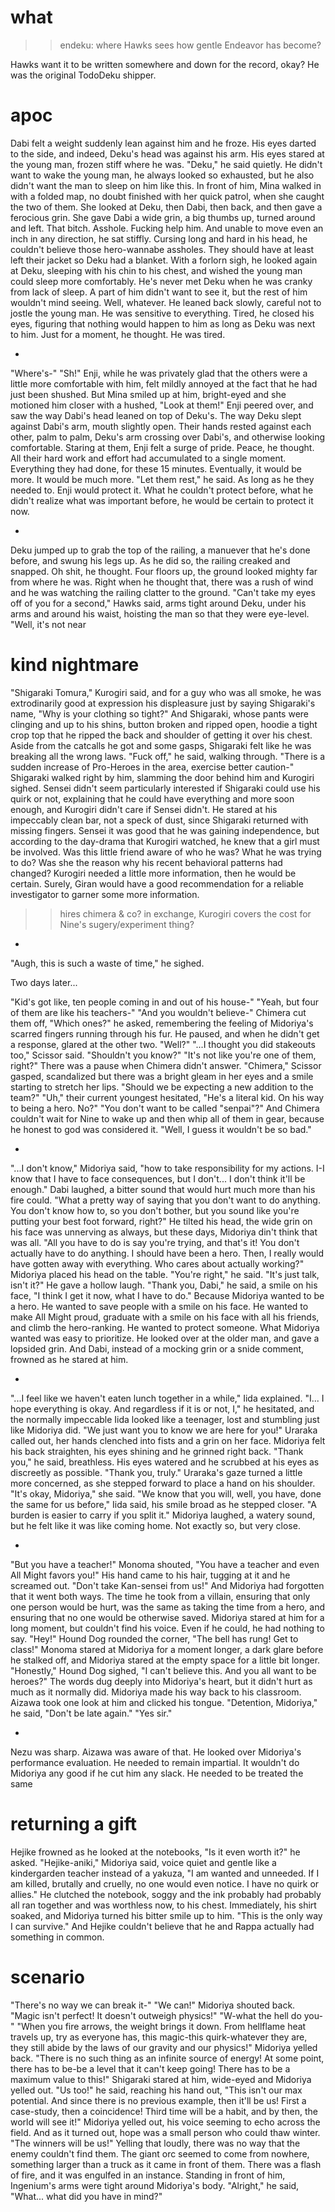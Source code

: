 # what

>>endeku: where Hawks sees how gentle Endeavor has become?

Hawks want it to be written somewhere and down for the record, okay? He was the original TodoDeku shipper.

# apoc

Dabi felt a weight suddenly lean against him and he froze. His eyes darted to the side, and indeed, Deku's head was against his arm. 
His eyes stared at the young man, frozen stiff where he was.
"Deku," he said quietly. He didn't want to wake the young man, he always looked so exhausted, but he also didn't want the man to sleep on him like this.
In front of him, Mina walked in with a folded map, no doubt finished with her quick patrol, when she caught the two of them. She looked at Deku, then Dabi, then back, and then gave a ferocious grin.
She gave Dabi a wide grin, a big thumbs up, turned around and left.
That bitch. Asshole. Fucking help him.
And unable to move even an inch in any direction, he sat stiffly. Cursing long and hard in his head, he couldn't believe those hero-wannabe assholes.
They should have at least left their jacket so Deku had a blanket. With a forlorn sigh, he looked again at Deku, sleeping with his chin to his chest, and wished the young man could sleep more comfortably. 
He's never met Deku when he was cranky from lack of sleep. A part of him didn't want to see it, but the rest of him wouldn't mind seeing. 
Well, whatever. 
He leaned back slowly, careful not to jostle the young man. He was sensitive to everything. 
Tired, he closed his eyes, figuring that nothing would happen to him as long as Deku was next to him. Just for a moment, he thought. He was tired.

-

"Where's-"
"Sh!"
Enji, while he was privately glad that the others were a little more comfortable with him, felt mildly annoyed at the fact that he had just been shushed. 
But Mina smiled up at him, bright-eyed and she motioned him closer with a hushed, "Look at them!"
Enji peered over, and saw the way Dabi's head leaned on top of Deku's. The way Deku slept against Dabi's arm, mouth slightly open. Their hands rested against each other, palm to palm, Deku's arm crossing over Dabi's, and otherwise looking comfortable.
Staring at them, Enji felt a surge of pride.
Peace, he thought. All their hard work and effort had accumulated to a single moment. Everything they had done, for these 15 minutes. Eventually, it would be more. It would be much more.
"Let them rest," he said. As long as he they needed to.
Enji would protect it. What he couldn't protect before, what he didn't realize what was important before, he would be certain to protect it now.

-

Deku jumped up to grab the top of the railing, a manuever that he's done before, and swung his legs up. As he did so, the railing creaked and snapped. 
Oh shit, he thought. 
Four floors up, the ground looked mighty far from where he was. Right when he thought that, there was a rush of wind and he was watching the railing clatter to the ground.
"Can't take my eyes off of you for a second," Hawks said, arms tight around Deku, under his arms and around his waist, hoisting the man so that they were eye-level. "Well, it's not near 

# kind nightmare

"Shigaraki Tomura," Kurogiri said, and for a guy who was all smoke, he was extrodinarily good at expression his displeasure just by saying Shigaraki's name, "Why is your clothing so tight?"
And Shigaraki, whose pants were clinging and up to his shins, button broken and ripped open, hoodie a tight crop top that he ripped the back and shoulder of getting it over his chest. Aside from the catcalls he got and some gasps, Shigaraki felt like he was breaking all the wrong laws.
"Fuck off," he said, walking through.
"There is a sudden increase of Pro-Heroes in the area, exercise better caution-"
Shigaraki walked right by him, slamming the door behind him and Kurogiri sighed. Sensei didn't seem particularly interested if Shigaraki could use his quirk or not, explaining that he could have everything and more soon enough, and Kurogiri didn't care if Sensei didn't.
He stared at his impeccably clean bar, not a speck of dust, since Shigaraki returned with missing fingers. Sensei it was good that he was gaining independence, but according to the day-drama that Kurogiri watched, he knew that a girl must be involved. Was this little friend aware of who he was? What he was trying to do?
Was she the reason why his recent behavioral patterns had changed?
Kurogiri needed a little more information, then he would be certain. Surely, Giran would have a good recommendation for a reliable investigator to garner some more information.

>> hires chimera & co? in exchange, Kurogiri covers the cost for Nine's sugery/experiment thing?

-

"Augh, this is such a waste of time," he sighed.

Two days later...

"Kid's got like, ten people coming in and out of his house-"
"Yeah, but four of them are like his teachers-"
"And you wouldn't believe-"
Chimera cut them off, "Which ones?" he asked, remembering the feeling of Midoriya's scarred fingers running through his fur. 
He paused, and when he didn't get a response, glared at the other two.
"Well?"
"...I thought you did stakeouts too," Scissor said. "Shouldn't you know?"
"It's not like you're one of them, right?"
There was a pause when Chimera didn't answer.
"Chimera," Scissor gasped, scandalized but there was a bright gleam in her eyes and a smile starting to stretch her lips. "Should we be expecting a new addition to the team?"
"Uh," their current youngest hesitated, "He's a literal kid. On his way to being a hero. No?"
"You don't want to be called "senpai"?"
And Chimera couldn't wait for Nine to wake up and then whip all of them in gear, because he honest to god was considered it.
"Well, I guess it wouldn't be so bad."

-

"...I don't know," Midoriya said, "how to take responsibility for my actions. I-I know that I have to face consequences, but I don't... I don't think it'll be enough."
Dabi laughed, a bitter sound that would hurt much more than his fire could.
"What a pretty way of saying that you don't want to do anything. You don't know how to, so you don't bother, but you sound like you're putting your best foot forward, right?" He tilted his head, the wide grin on his face was unnerving as always, but these days, Midoriya din't think that was all. "All you have to do is say you're trying, and that's it! You don't actually have to do anything. I should have been a hero. Then, I really would have gotten away with everything. Who cares about actually working?"
Midoriya placed his head on the table. 
"You're right," he said. "It's just talk, isn't it?"
He gave a hollow laugh.
"Thank you, Dabi," he said, a smile on his face, "I think I get it now, what I have to do."
Because Midoriya wanted to be a hero. He wanted to save people with a smile on his face. He wanted to make All Might proud, graduate with a smile on his face with all his friends, and climb the hero-ranking. He wanted to protect someone.
What Midoriya wanted was easy to prioritize.
He looked over at the older man, and gave a lopsided grin.
And Dabi, instead of a mocking grin or a snide comment, frowned as he stared at him.

-

"...I feel like we haven't eaten lunch together in a while," Iida explained. "I... I hope everything is okay. And regardless if it is or not, I," he hesitated, and the normally impeccable Iida looked like a teenager, lost and stumbling just like Midoriya did.
"We just want you to know we are here for you!" Uraraka called out, her hands clenched into fists and a grin on her face.
Midoriya felt his back straighten, his eyes shining and he grinned right back.
"Thank you," he said, breathless. His eyes watered and he scrubbed at his eyes as discreetly as possible. "Thank you, truly."
Uraraka's gaze turned a little more concerned, as she stepped forward to place a hand on his shoulder.
"It's okay, Midoriya," she said.
"We know that you will, well, you have, done the same for us before," Iida said, his smile broad as he stepped closer. "A burden is easier to carry if you split it."
Midoriya laughed, a watery sound, but he felt like it was like coming home. Not exactly so, but very close.

-

"But you have a teacher!" Monoma shouted, "You have a teacher and even All Might favors you!" His hand came to his hair, tugging at it and he screamed out. "Don't take Kan-sensei from us!"
And Midoriya had forgotten that it went both ways. The time he took from a villain, ensuring that only one person would be hurt, was the same as taking the time from a hero, and ensuring that no one would be otherwise saved. 
Midoriya stared at him for a long moment, but couldn't find his voice. Even if he could, he had nothing to say.
"Hey!" Hound Dog rounded the corner, "The bell has rung! Get to class!"
Monoma stared at Midoriya for a moment longer, a dark glare before he stalked off, and Midoriya stared at the empty space for a little bit longer.
"Honestly," Hound Dog sighed, "I can't believe this. And you all want to be heroes?"
The words dug deeply into Midoriya's heart, but it didn't hurt as much as it normally did. Midoriya made his way back to his classroom. Aizawa took one look at him and clicked his tongue.
"Detention, Midoriya," he said, "Don't be late again."
"Yes sir."

-

Nezu was sharp. Aizawa was aware of that. He looked over Midoriya's performance evaluation. He needed to remain impartial. It wouldn't do Midoriya any good if he cut him any slack. He needed to be treated the same 

# returning a gift

Hejike frowned as he looked at the notebooks, "Is it even worth it?" he asked.
"Hejike-aniki," Midoriya said, voice quiet and gentle like a kindergarden teacher instead of a yakuza, "I am wanted and unneeded. If I am killed, brutally and cruelly, no one would even notice. I have no quirk or allies."
He clutched the notebook, soggy and the ink probably had probably all ran together and was worthless now, to his chest. Immediately, his shirt soaked, and Midoriya turned his bitter smile up to him.
"This is the only way I can survive."
And Hejike couldn't believe that he and Rappa actually had something in common.

# scenario

"There's no way we can break it-"
"We can!" Midoriya shouted back. "Magic isn't perfect! It doesn't outweigh physics!"
"W-what the hell do you-"
"When you fire arrows, the weight brings it down. From hellflame heat travels up, try as everyone has, this magic-this quirk-whatever they are, they still abide by the laws of our gravity and our physics!" Midoriya yelled back. "There is no such thing as an infinite source of energy! At some point, there has to be-be a level that it can't keep going! There has to be a maximum value to this!"
Shigaraki stared at him, wide-eyed and Midoriya yelled out.
"Us too!" he said, reaching his hand out, "This isn't our max potential. And since there is no previous example, then it'll be us! First a case-study, then a coincidence! Third time will be a habit, and by then, the world will see it!"
Midoriya yelled out, his voice seeming to echo across the field. And as it turned out, hope was a small person who could thaw winter.
"The winners will be us!"
Yelling that loudly, there was no way that the enemy couldn't find them. The giant orc seemed to come from nowhere, something larger than a truck as it came in front of them.
There was a flash of fire, and it was engulfed in an instance. Standing in front of him, Ingenium's arms were tight around Midoriya's body.
"Alright," he said, "What... what did you have in mind?"
